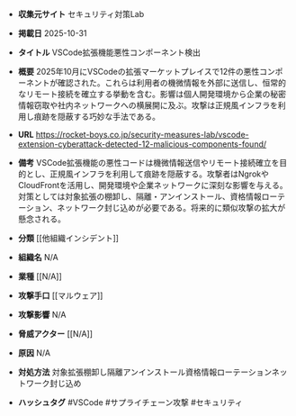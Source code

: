 - **収集元サイト**
セキュリティ対策Lab

- **掲載日**
2025-10-31

- **タイトル**
VSCode拡張機能悪性コンポーネント検出

- **概要**
2025年10月にVSCodeの拡張マーケットプレイスで12件の悪性コンポーネントが確認された。これらは利用者の機微情報を外部に送信し、恒常的なリモート接続を確立する挙動を含む。影響は個人開発環境から企業の秘密情報窃取や社内ネットワークへの横展開に及ぶ。攻撃は正規風インフラを利用し痕跡を隠蔽する巧妙な手法である。

- **URL**
https://rocket-boys.co.jp/security-measures-lab/vscode-extension-cyberattack-detected-12-malicious-components-found/

- **備考**
VSCode拡張機能の悪性コードは機微情報送信やリモート接続確立を目的とし、正規風インフラを利用して痕跡を隠蔽する。攻撃者はNgrokやCloudFrontを活用し、開発環境や企業ネットワークに深刻な影響を与える。対策としては対象拡張の棚卸し、隔離・アンインストール、資格情報ローテーション、ネットワーク封じ込めが必要である。将来的に類似攻撃の拡大が懸念される。

- **分類**
[[他組織インシデント]]

- **組織名**
N/A

- **業種**
[[N/A]]

- **攻撃手口**
[[マルウェア]]

- **攻撃影響**
N/A

- **脅威アクター**
[[N/A]]

- **原因**
N/A

- **対処方法**
対象拡張棚卸し隔離アンインストール資格情報ローテーションネットワーク封じ込め

- **ハッシュタグ**
#VSCode #サプライチェーン攻撃 #セキュリティ
